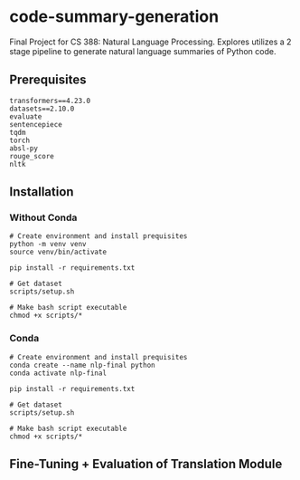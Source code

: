 # code-summary-generation
Final Project for CS 388: Natural Language Processing.  Explores utilizes a 2 stage pipeline to generate natural language summaries of Python code.

## Prerequisites
```
transformers==4.23.0
datasets==2.10.0
evaluate
sentencepiece
tqdm
torch
absl-py
rouge_score
nltk
```

## Installation
### Without Conda
```
# Create environment and install prequisites
python -m venv venv
source venv/bin/activate

pip install -r requirements.txt

# Get dataset
scripts/setup.sh

# Make bash script executable
chmod +x scripts/*
```

### Conda
```
# Create environment and install prequisites
conda create --name nlp-final python
conda activate nlp-final

pip install -r requirements.txt

# Get dataset
scripts/setup.sh

# Make bash script executable
chmod +x scripts/*
```

## Fine-Tuning + Evaluation of Translation Module
```
